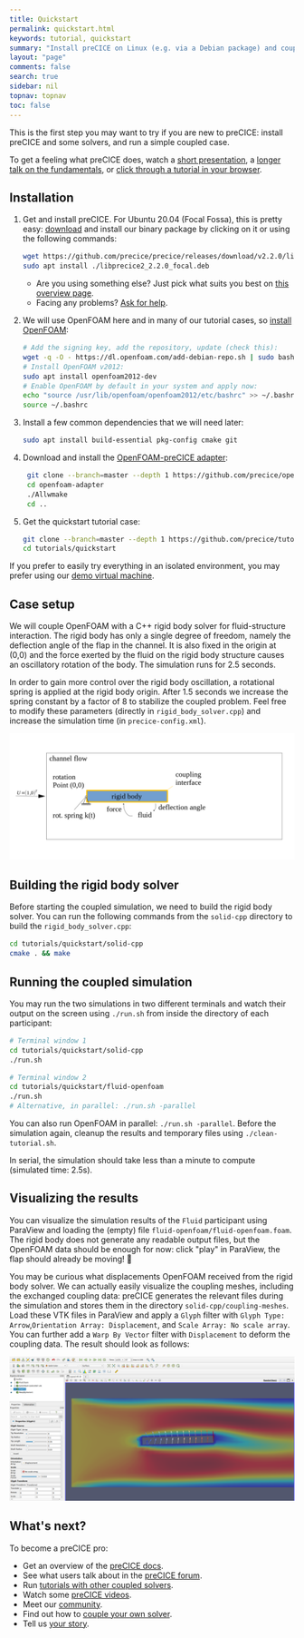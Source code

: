 ```yaml
---
title: Quickstart
permalink: quickstart.html
keywords: tutorial, quickstart
summary: "Install preCICE on Linux (e.g. via a Debian package) and couple an OpenFOAM fluid solver (using the OpenFOAM-preCICE adapter) with an example rigid body solver in C++."
layout: "page"
comments: false
search: true
sidebar: nil
topnav: topnav
toc: false
---
```



This is the first step you may want to try if you are new to preCICE: install preCICE and some solvers, and run a simple coupled case.

To get a feeling what preCICE does, watch a [short presentation](https://www.youtube.com/watch?v=FCv2FNUvKA8), a [longer talk on the fundamentals](https://www.youtube.com/watch?v=9EDFlgfpGBs), or [click through a tutorial in your browser](http://run.precice.org/).

## Installation

1. Get and install preCICE. For Ubuntu 20.04 (Focal Fossa), this is pretty easy: [download](https://github.com/precice/precice/releases/latest) and install our binary package by clicking on it or using the following commands:

    ```bash
    wget https://github.com/precice/precice/releases/download/v2.2.0/libprecice2_2.2.0_focal.deb
    sudo apt install ./libprecice2_2.2.0_focal.deb
    ```

    - Are you using something else? Just pick what suits you best on [this overview page](installation-overview.html).
    - Facing any problems? [Ask for help](community-channels.html).
2. We will use OpenFOAM here and in many of our tutorial cases, so [install OpenFOAM](adapter-openfoam-support.html):

    ```bash
    # Add the signing key, add the repository, update (check this):
    wget -q -O - https://dl.openfoam.com/add-debian-repo.sh | sudo bash
    # Install OpenFOAM v2012:
    sudo apt install openfoam2012-dev
    # Enable OpenFOAM by default in your system and apply now:
    echo "source /usr/lib/openfoam/openfoam2012/etc/bashrc" >> ~/.bashrc
    source ~/.bashrc
    ```

3. Install a few common dependencies that we will need later:

    ```bash
    sudo apt install build-essential pkg-config cmake git
    ```

4. Download and install the [OpenFOAM-preCICE adapter](adapter-openfoam-get.html):

    ```bash
     git clone --branch=master --depth 1 https://github.com/precice/openfoam-adapter
     cd openfoam-adapter
     ./Allwmake
     cd ..
    ```

5. Get the quickstart tutorial case:

    ```bash
    git clone --branch=master --depth 1 https://github.com/precice/tutorials.git
    cd tutorials/quickstart
    ```

If you prefer to easily try everything in an isolated environment, you may prefer using our [demo virtual machine](installation-vm.html).

## Case setup

We will couple OpenFOAM with a C++ rigid body solver for fluid-structure interaction. The rigid body has only a single degree of freedom, namely the deflection angle of the flap in the channel. It is also fixed in the origin at (0,0) and the force exerted by the fluid on the rigid body structure causes an oscillatory rotation of the body. The simulation runs for 2.5 seconds.

In order to gain more control over the rigid body oscillation, a rotational spring is applied at the rigid body origin. After 1.5 seconds we increase the spring constant by a factor of 8 to stabilize the coupled problem. Feel free to modify these parameters (directly in `rigid_body_solver.cpp`) and increase the simulation time (in `precice-config.xml`).

![overview](images/quickstart-setup.png)

## Building the rigid body solver

Before starting the coupled simulation, we need to build the rigid body solver. You can run the following commands from the `solid-cpp` directory to build the `rigid_body_solver.cpp`:

```bash
cd tutorials/quickstart/solid-cpp
cmake . && make
```

## Running the coupled simulation

You may run the two simulations in two different terminals and watch their output on the screen using `./run.sh` from inside the directory of each participant:

```bash
# Terminal window 1
cd tutorials/quickstart/solid-cpp
./run.sh
```

```bash
# Terminal window 2
cd tutorials/quickstart/fluid-openfoam
./run.sh
# Alternative, in parallel: ./run.sh -parallel
```

You can also run OpenFOAM in parallel: `./run.sh -parallel`.
Before the simulation again, cleanup the results and temporary files using `./clean-tutorial.sh`.

In serial, the simulation should take less than a minute to compute (simulated time: 2.5s).

## Visualizing the results

You can visualize the simulation results of the `Fluid` participant using ParaView and loading the (empty) file `fluid-openfoam/fluid-openfoam.foam`. The rigid body does not generate any readable output files, but the OpenFOAM data should be enough for now: click "play" in ParaView, the flap should already be moving! 🎉

You may be curious what displacements OpenFOAM received from the rigid body solver. We can actually easily visualize the coupling meshes, including the exchanged coupling data: preCICE generates the relevant files during the simulation and stores them in the directory `solid-cpp/coupling-meshes`. Load these VTK files in ParaView and apply a `Glyph` filter with `Glyph Type: Arrow`,`Orientation Array: Displacement`, and `Scale Array: No scale array`. You can further add a `Warp By Vector` filter with `Displacement` to deform the coupling data. The result should look as follows:

![result](images/quickstart-result.png)

## What's next?

To become a preCICE pro:

- Get an overview of the [preCICE docs](https://www.precice.org/docs.html).
- See what users talk about in the [preCICE forum](https://precice.discourse.group/).
- Run [tutorials with other coupled solvers](https://www.precice.org/tutorials.html).
- Watch some [preCICE videos](https://www.youtube.com/c/preCICECoupling/).
- Meet our [community](https://www.precice.org/community.html).
- Find out how to [couple your own solver](https://www.precice.org/couple-your-code-overview.html).
- Tell us [your story](https://www.precice.org/community-projects.html).
